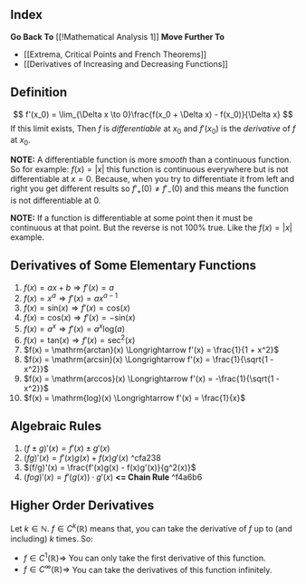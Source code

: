 ## Index
**Go Back To** [[!Mathematical Analysis 1]]
**Move Further To**
- [[Extrema, Critical Points and French Theorems]]
- [[Derivatives of Increasing and Decreasing Functions]]
## Definition
$$
f'(x_0) = \lim_{\Delta x \to 0}\frac{f(x_0 + \Delta x) - f(x_0)}{\Delta x}
$$
If this limit exists, Then $f$ is *differentiable* at $x_0$ and $f'(x_0)$ is the *derivative* of $f$ at $x_0$.

**NOTE:** A differentiable function is more *smooth* than a continuous function. So for example: $f(x) = |x|$ this function is continuous everywhere but is not differentiable at $x = 0$. Because, when you try to differentiate it from left and right you get different results so $f'_+(0) \neq f'_-(0)$ and this means the function is not differentiable at 0.

**NOTE:** If a function is differentiable at some point then it must be continuous at that point. But the reverse is not 100% true. Like the $f(x) = |x|$ example.
## Derivatives of Some Elementary Functions
1. $f(x) = ax + b \Longrightarrow f'(x) = a$
2. $f(x) = x^a \Longrightarrow f'(x) = ax^{a-1}$
3. $f(x) = \mathrm{sin}(x) \Longrightarrow f'(x) = \mathrm{cos}(x)$
4. $f(x) = \mathrm{cos}(x) \Longrightarrow f'(x) = -\mathrm{sin}(x)$
5. $f(x) = a^x \Longrightarrow f'(x) = a^x\mathrm{log}(a)$
6. $f(x) = \mathrm{tan}(x) \Longrightarrow f'(x) = \mathrm{sec}^2(x)$
7. $f(x) = \mathrm{arctan}(x) \Longrightarrow f'(x) = \frac{1}{1 + x^2}$
8. $f(x) = \mathrm{arcsin}(x) \Longrightarrow f'(x) = \frac{1}{\sqrt{1 - x^2}}$
9. $f(x) = \mathrm{arccos}(x) \Longrightarrow f'(x) = -\frac{1}{\sqrt{1 - x^2}}$
10. $f(x) = \mathrm{log}(x) \Longrightarrow f'(x) = \frac{1}{x}$
## Algebraic Rules
1. $(f \pm g)'(x) = f'(x) \pm g'(x)$
2. $(fg)'(x) = f'(x)g(x) + f(x)g'(x)$ ^cfa238
3. $(f/g)'(x) = \frac{f'(x)g(x) - f(x)g'(x)}{g^2(x)}$
4. $(fog)'(x) = f'(g(x)) \cdot g'(x)$ **<= Chain Rule** ^f4a6b6
## Higher Order Derivatives
Let $k \in \mathbb{N}$. $f \in C^k(\mathbb{R})$ means that, you can take the derivative of $f$ up to (and including) $k$ times.
So:
- $f \in C^1(\mathbb{R}) \Longrightarrow$ You can only take the first derivative of this function. 
- $f \in C^\infty(\mathbb{R}) \Longrightarrow$ You can take the derivatives of this function infinitely. 